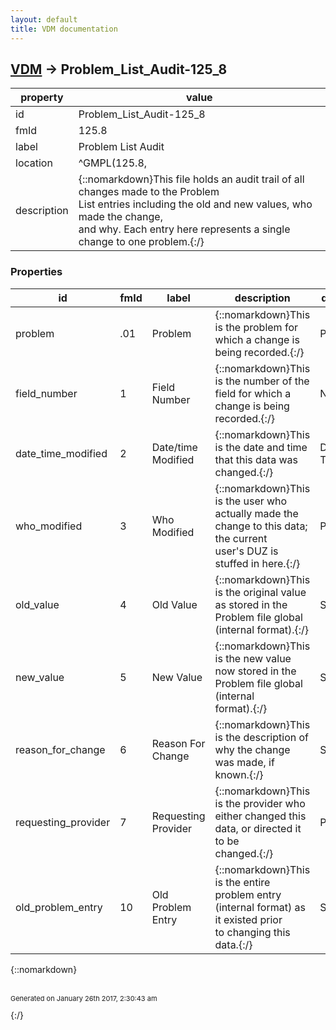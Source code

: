 ```yaml
---
layout: default
title: VDM documentation
---
```


## [VDM](TableOfContent.md) &#8594; Problem_List_Audit-125_8 

 property | value 
--- | --- 
 id | Problem_List_Audit-125_8
 fmId | 125.8
 label | Problem List Audit
 location | ^GMPL(125.8,
 description | {::nomarkdown}This file holds an audit trail of all changes made to the Problem<br/>List entries including the old and new values, who made the change,<br/>and why.  Each entry here represents a single change to one problem.{:/}

### Properties

| id | fmId | label | description | datatype | location | attributes | range | 
| --- | --- | --- | --- | --- | --- | --- | --- | 
| problem | .01 | Problem | {::nomarkdown}This is the problem for which a change is being recorded.{:/} | POINTER |  | REQUIRED, INDEXED | [Problem-9000011](Problem-9000011.md) | 
| field_number | 1 | Field Number | {::nomarkdown}This is the number of the field for which a change is being recorded.{:/} | NUMERIC |  | REQUIRED |  | 
| date_time_modified | 2 | Date/time Modified | {::nomarkdown}This is the date and time that this data was changed.{:/} | DATE-TIME |  | REQUIRED |  | 
| who_modified | 3 | Who Modified | {::nomarkdown}This is the user who actually made the change to this data; the current<br/>user's DUZ is stuffed in here.{:/} | POINTER |  |  | [New_Person-200](New_Person-200.md) | 
| old_value | 4 | Old Value | {::nomarkdown}This is the original value as stored in the Problem file global<br/>(internal format).{:/} | STRING |  |  |  | 
| new_value | 5 | New Value | {::nomarkdown}This is the new value now stored in the Problem file global (internal<br/>format).{:/} | STRING |  |  |  | 
| reason_for_change | 6 | Reason For Change | {::nomarkdown}This is the description of why the change was made, if known.{:/} | STRING |  |  |  | 
| requesting_provider | 7 | Requesting Provider | {::nomarkdown}This is the provider who either changed this data, or directed it to be<br/>changed.{:/} | POINTER |  |  | [New_Person-200](New_Person-200.md) | 
| old_problem_entry | 10 | Old Problem Entry | {::nomarkdown}This is the entire problem entry (internal format) as it existed prior<br/>to changing this data.{:/} | STRING |  |  |  | 

{::nomarkdown} <br/><br/><p style="font-size: 11px">Generated on January 26th 2017, 2:30:43 am</p>{:/}